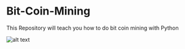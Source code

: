 # Bit-Coin-Mining
This Repository will teach you how to do bit coin mining with Python

![alt text](https://images.cointelegraph.com/images/740_Ly9jb2ludGVsZWdyYXBoLmNvbS9zdG9yYWdlL3VwbG9hZHMvdmlldy81MTlhZDcyNDg4Yzg3ZTdjNDE5NzE2YmJiOTUyMWE1OS5qcGc=.jpg)



